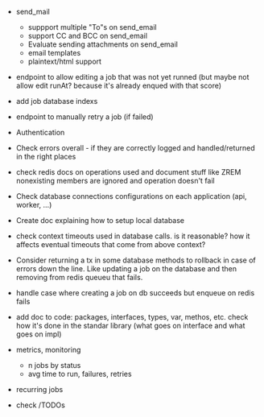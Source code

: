 - send_mail
    - suppport multiple "To"s on send_email
    - support CC and BCC on send_email
    - Evaluate sending attachments on send_email
    - email templates
    - plaintext/html support
- endpoint to allow editing a job that was not yet runned (but maybe not allow edit runAt? because it's already enqued with that score)
- add job database indexs
- endpoint to manually retry a job (if failed)
- Authentication
- Check errors overall - if they are correctly logged and handled/returned in the right places
- check redis docs on operations used and document stuff like ZREM nonexisting members are ignored and operation doesn't fail
- Check database connections configurations on each application (api, worker, ...)
- Create doc explaining how to setup local database
- check context timeouts used in database calls. is it reasonable? how it affects eventual timeouts that come from above context?
- Consider returning a tx in some database methods to rollback in case of errors down the line. Like updating a job on the database and then removing from redis queueu that fails.
- handle case where creating a job on db succeeds but enqueue on redis fails
- add doc to code: packages, interfaces, types, var, methos, etc. check how it's done in the standar library (what goes on interface and what goes on impl)
- metrics, monitoring
    - n jobs by status
    - avg time to run, failures, retries
- recurring jobs


- check /TODOs